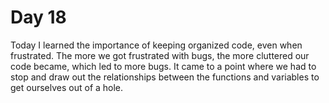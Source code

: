 # Day 18

Today I learned the importance of keeping organized code, even when frustrated. The more we got frustrated with bugs, the more cluttered our code became, which led to more bugs. It came to a point where we had to stop and draw out the relationships between the functions and variables to get ourselves out of a hole.
